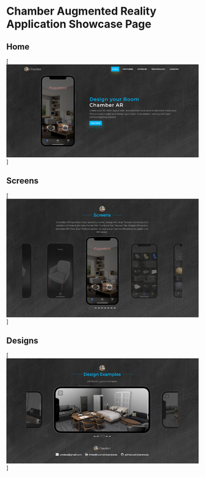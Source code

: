 # Chamber Augmented Reality Application Showcase Page

## Home
[![Screenshot](./page_home.png)]

## Screens
[![Screenshot](./page_screens.png)]

## Designs
[![Screenshot](./page_designs.png)]
